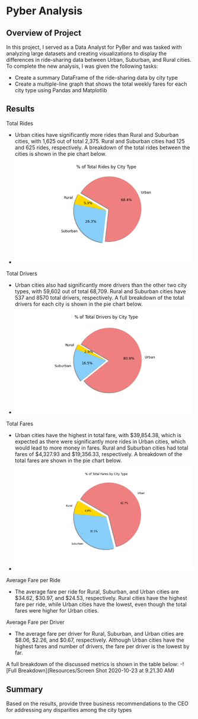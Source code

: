 # Pyber Analysis

## Overview of Project
In this project, I served as a Data Analyst for PyBer and was tasked with analyzing large datasets and creating visualizations to display the differences in ride-sharing data between Urban, Suburban, and Rural cities. To complete the new analysis, I was given the following tasks:
- Create a summary DataFrame of the ride-sharing data by city type
- Create a multiple-line graph that shows the total weekly fares for each city type using Pandas and Matplotlib

## Results
Total Rides
- Urban cities have significantly more rides than Rural and Suburban cities, with 1,625 out of total 2,375. Rural and Suburban cities had 125 and 625 rides, respectively. A breakdown of the total rides between the cities is shown in the pie chart below.
- ![% of Total Rides by City Type](analysis/Fig6.png)

Total Drivers
- Urban cities also had significantly more drivers than the other two city types, with 59,602 out of total 68,709. Rural and Suburban cities have 537 and 8570 total drivers, respectively. A full breakdown of the total drivers for each city is shown in the pie chart below.
- ![% of Total Drivers by City Type](analysis/Fig7.png)

Total Fares
- Urban cities have the highest in total fare, with $39,854.38, which is expected as there were significantly more rides in Urban cities, which would lead to more money in fares. Rural and Suburban cities had total fares of $4,327.93 and $19,356.33, respectively. A breakdown of the total fares are shown in the pie chart below.
- ![% of Total Fares by City Type](analysis/Fig5.png)

Average Fare per Ride
- The average fare per ride for Rural, Suburban, and Urban cities are $34.62, $30.97, and $24.53, respectively. Rural cities have the highest fare per ride, while Urban cities have the lowest, even though the total fares were higher for Urban cities. 

Average Fare per Driver
- The average fare per driver for Rural, Suburban, and Urban cities are $8.06, $2.26, and $0.67, respectively. Although Urban cities have the highest fares and number of drivers, the fare per driver is the lowest by far. 

A full breakdown of the discussed metrics is shown in the table below:
-![Full Breakdown](Resources/Screen Shot 2020-10-23 at 9.21.30 AM)

## Summary
Based on the results, provide three business recommendations to the CEO for addressing any disparities among the city types
